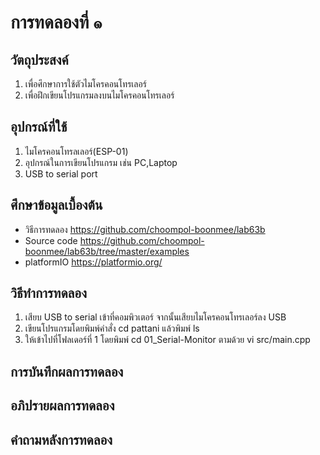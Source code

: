 # การทดลองที่ ๑

## วัตถุประสงค์
1. เพื่อศึกษาการใช้ตัวไมโครคอนโทรเลอร์
2. เพื่อฝึกเขียนโปรแกรมลงบนไมโครคอนโทรเลอร์

## อุปกรณ์ที่ใช้
1. ไมโครคอนโทรลเลอร์(ESP-01)
2. อุปกรณ์ในการเขียนโปรแกรม เช่น PC,Laptop
3. USB to serial port

## ศึกษาข้อมูลเบื้องต้น
* วิธีการทดลอง https://github.com/choompol-boonmee/lab63b
* Source code https://github.com/choompol-boonmee/lab63b/tree/master/examples
* platformIO https://platformio.org/

## วิธีทำการทดลอง
1. เสียบ USB to serial เข้าที่คอมพิวเตอร์ จากนั้นเสียบไมโครคอนโทรเลอร์ลง USB
2. เขียนโปรแกรมโดยพิมพ์คำสั่ง cd pattani แล้วพิมพ์ ls
3. ให้เข้าไปที่โฟลเดอร์ที่ 1 โดยพิมพ์ cd 01_Serial-Monitor ตามด้วย vi src/main.cpp


## การบันทึกผลการทดลอง


## อภิปรายผลการทดลอง

## คำถามหลังการทดลอง

